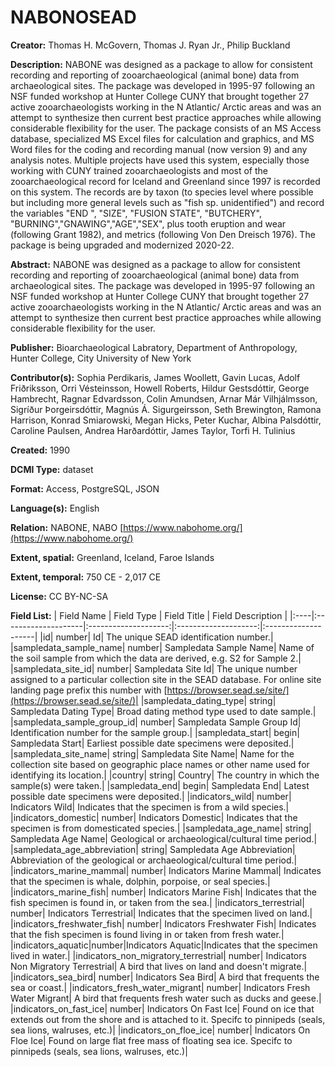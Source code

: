 ﻿# NABONOSEAD
**Creator:** Thomas H. McGovern, Thomas J. Ryan Jr., Philip Buckland

**Description:**  NABONE was designed as a package to allow for consistent recording and reporting of zooarchaeological (animal bone) data from archaeological sites. The package was developed in 1995-97 following an NSF funded workshop at Hunter College CUNY that brought together 27 active zooarchaeologists working in the N Atlantic/ Arctic areas and was an attempt to synthesize then current best practice approaches while allowing considerable flexibility for the user. The package consists of an MS Access database, specialized MS Excel files for calculation and graphics, and MS Word files for the coding and recording manual (now version 9) and any analysis notes. Multiple projects have used this system, especially those working with CUNY trained zooarchaeologists and most of the zooarchaeological record for Iceland and Greenland since 1997 is recorded on this system. The records are by taxon (to species level where possible but including more general levels such as "fish sp. unidentified") and record the variables "END ", "SIZE", "FUSION STATE", "BUTCHERY", "BURNING","GNAWING","AGE","SEX", plus tooth eruption and wear (following Grant 1982), and metrics (following Von Den Dreisch 1976). The package is being upgraded and modernized 2020-22.

**Abstract:**  NABONE was designed as a package to allow for consistent recording and reporting of zooarchaeological (animal bone) data from archaeological sites. The package was developed in 1995-97 following an NSF funded workshop at Hunter College CUNY that brought together 27 active zooarchaeologists working in the N Atlantic/ Arctic areas and was an attempt to synthesize then current best practice approaches while allowing considerable flexibility for the user.

**Publisher:** Bioarchaeological Labratory, Department of Anthropology, Hunter College, City University of New York

**Contributor(s):**   Sophia Perdikaris, James Woollett, Gavin Lucas, Adolf Friðriksson, Orri Vésteinsson, Howell Roberts, Hildur Gestsdóttir, George Hambrecht, Ragnar Edvardsson, Colin Amundsen, Arnar Már Vilhjálmsson, Sigríður Þorgeirsdóttir, Magnús Á. Sigurgeirsson, Seth Brewington, Ramona Harrison, Konrad Smiarowski, Megan Hicks, Peter Kuchar, Albina Palsdóttir, Caroline Paulsen, Andrea Harðardóttir, James Taylor, Torfi H. Tulinius

**Created:** 1990

**DCMI Type:** dataset

**Format:** Access, PostgreSQL, JSON

**Language(s):** English

**Relation:**  NABONE, NABO [https://www.nabohome.org/](https://www.nabohome.org/)

**Extent, spatial:** Greenland, Iceland, Faroe Islands

**Extent, temporal:** 750 CE - 2,017 CE

**License:** CC BY-NC-SA

**Field List:**
| Field Name	| Field Type	| Field Title	| Field Description	|
|:----|:--------------------|:--------------------:|:--------------------:|:--------------------|
|id| number| Id| The unique SEAD identification number.|
|sampledata_sample_name| number| Sampledata Sample Name| Name of the soil sample from which the data are derived, e.g. S2 for Sample 2.|
|sampledata_site_id| number| Sampledata Site Id| The unique number assigned to a particular collection site in the SEAD database. For online site landing page prefix this number with [https://browser.sead.se/site/](https://browser.sead.se/site/)|
|sampledata_dating_type| string| Sampledata Dating Type| Broad dating method type used to date sample.|
|sampledata_sample_group_id| number| Sampledata Sample Group Id| Identification number for the sample group.|
|sampledata_start| begin| Sampledata Start| Earliest possible date specimens were deposited.|
|sampledata_site_name| string| Sampledata Site Name| Name for the collection site based on geographic place names or other name used for identifying its location.|
|country| string| Country| The country in which the sample(s) were taken.|
|sampledata_end| begin| Sampledata End| Latest possible date specimens were deposited.|
|indicators_wild| number| Indicators Wild| Indicates that the specimen is from a wild species.|
|indicators_domestic| number| Indicators Domestic| Indicates that the specimen is from domesticated species.|
|sampledata_age_name| string| Sampledata Age Name| Geological or archaeological/cultural time period.|
|sampledata_age_abbreviation| string| Sampledata Age Abbreviation| Abbreviation of the geological or archaeological/cultural time period.|
|indicators_marine_mammal| number| Indicators Marine Mammal| Indicates that the specimen is whale, dolphin, porpoise, or seal species.|
|indicators_marine_fish| number| Indicators Marine Fish| Indicates that the fish specimen is found in, or taken from the sea.|
|indicators_terrestrial| number| Indicators Terrestrial| Indicates that the specimen lived on land.|
|indicators_freshwater_fish| number| Indicators Freshwater Fish| Indicates that the fish specimen is found living in or taken from fresh water.|
|indicators_aquatic|number|Indicators Aquatic|Indicates that the specimen lived in water.|
|indicators_non_migratory_terrestrial| number| Indicators Non Migratory Terrestrial| A bird that lives on land and doesn't migrate.|
|indicators_sea_bird| number| Indicators Sea Bird| A bird that frequents the sea or coast.|
|indicators_fresh_water_migrant| number| Indicators Fresh Water Migrant| A bird that frequents fresh water such as ducks and geese.|
|indicators_on_fast_ice| number| Indicators On Fast Ice| Found on ice that extends out from the shore and is attached to it. Specifc to pinnipeds (seals, sea lions, walruses, etc.)|
|indicators_on_floe_ice| number| Indicators On Floe Ice| Found on large flat free mass of floating sea ice. Specifc to pinnipeds (seals, sea lions, walruses, etc.)|



